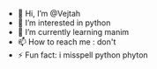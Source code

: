 - 👋 Hi, I’m @Vejtah
- 👀 I’m interested in python
- 🌱 I’m currently learning manim
- 📫 How to reach me : don't
- ⚡ Fun fact: i misspell python phyton

<!---
Vejtah/Vejtah is a ✨ special ✨ repository because its `README.md` (this file) appears on your GitHub profile.
You can click the Preview link to take a look at your changes.
--->
